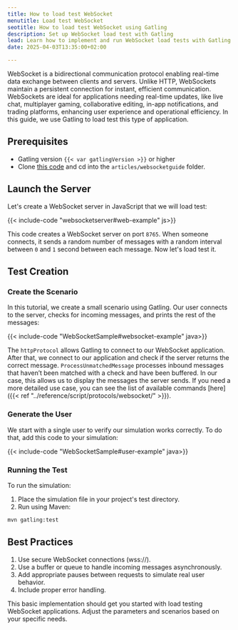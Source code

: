 ```yaml
---
title: How to load test WebSocket
menutitle: Load test WebSocket
seotitle: How to load test WebSocket using Gatling
description: Set up WebSocket load test with Gatling
lead: Learn how to implement and run WebSocket load tests with Gatling
date: 2025-04-03T13:35:00+02:00

---
```


WebSocket is a bidirectional communication protocol enabling real-time data exchange between clients and servers. Unlike HTTP, WebSockets maintain a persistent connection for instant, efficient communication. WebSockets are ideal for applications needing real-time updates, like live chat, multiplayer gaming, collaborative editing, in-app notifications, and trading platforms, enhancing user experience and operational efficiency. In this guide, we use Gatling to load test this type of application.

## Prerequisites

- Gatling version `{{< var gatlingVersion >}}` or higher
- Clone [this code](https://github.com/gatling/devrel-projects) and cd into the `articles/websocketguide` folder.

## Launch the Server

Let's create a WebSocket server in JavaScript that we will load test:

{{< include-code "websocketserver#web-example" js>}}

This code creates a WebSocket server on port `8765`. When someone connects, it sends a random number of messages with a random interval between `0` and `1` second between each message. Now let's load test it.

## Test Creation

### Create the Scenario

In this tutorial, we create a small scenario using Gatling. Our user connects to the server, checks for incoming messages, and prints the rest of the messages:

{{< include-code "WebSocketSample#websocket-example" java>}}

The `httpProtocol` allows Gatling to connect to our WebSocket application. After that, we connect to our application and check if the server returns the correct message. `ProcessUnmatchedMessage` processes inbound messages that haven’t been matched with a check and have been buffered. In our case, this allows us to display the messages the server sends. If you need a more detailed use case, you can see the list of available commands [here]({{< ref "../reference/script/protocols/websocket/" >}}).

### Generate the User

We start with a single user to verify our simulation works correctly. To do that, add this code to your simulation:

{{< include-code "WebSocketSample#user-example" java>}}

### Running the Test

To run the simulation:

1. Place the simulation file in your project's test directory.
2. Run using Maven:

```bash
mvn gatling:test
```

## Best Practices

1. Use secure WebSocket connections (wss://).
2. Use a buffer or queue to handle incoming messages asynchronously.
3. Add appropriate pauses between requests to simulate real user behavior.
4. Include proper error handling.

This basic implementation should get you started with load testing WebSocket applications. Adjust the parameters and scenarios based on your specific needs.
